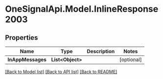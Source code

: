 # OneSignalApi.Model.InlineResponse2003

## Properties

Name | Type | Description | Notes
------------ | ------------- | ------------- | -------------
**InAppMessages** | **List&lt;Object&gt;** |  | [optional] 

[[Back to Model list]](../README.md#documentation-for-models) [[Back to API list]](../README.md#documentation-for-api-endpoints) [[Back to README]](../README.md)

